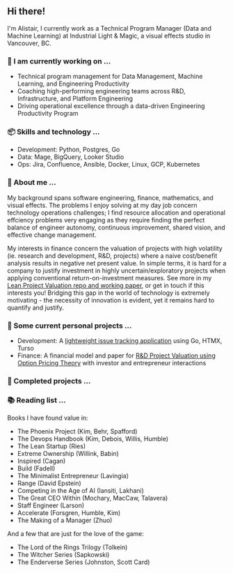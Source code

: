 ## Hi there!

I'm Alistair, I currently work as a Technical Program Manager (Data and Machine Learning) at Industrial Light & Magic, a visual effects studio in Vancouver, BC.

### 🔭 I am currently working on ...

* Technical program management for Data Management, Machine Learning, and Engineering Productivity
* Coaching high-performing engineering teams across R&D, Infrastructure, and Platform Engineering
* Driving operational excellence through a data-driven Engineering Productivity Program


### 📦 Skills and technology ...

* Development: Python, Postgres, Go
* Data: Mage, BigQuery, Looker Studio
* Ops: Jira, Confluence, Ansible, Docker, Linux, GCP, Kubernetes

### 💬 About me ...

My background spans software engineering, finance, mathematics, and visual effects. The problems I enjoy solving at my day job concern technology operations challenges; I find resource allocation and operational effciency problems very engaging as they require finding the perfect balance of engineer autonomy, continuous improvement, shared vision, and effective change management. 

My interests in finance concern the valuation of projects with high volatility (ie. research and development, R&D, projects) where a naive cost/benefit analysis results in negative net present value. In simple terms, it is hard for a company to justify investment in highly uncertain/exploratory projects when applying conventional return-on-investment measures. See more in my [Lean Project Valuation repo and working paper](https://github.com/Alistair-Russell/Lean-Project-Valuation), or get in touch if this interests you! Bridging this gap in the world of technology is extremely motivating - the necessity of innovation is evident, yet it remains hard to quantify and justify.

### 🌱 Some current personal projects ...
* Development: A [lightweight issue tracking application](https://github.com/Alistair-Russell/spartan) using Go, HTMX, Turso
* Finance: A financial model and paper for [R&D Project Valuation using Option Pricing Theory](https://github.com/Alistair-Russell/Lean-Project-Valuation) with investor and entrepreneur interactions

### 🏁 Completed projects ...

### 📚 Reading list ...

Books I have found value in:

* The Phoenix Project (Kim, Behr, Spafford)
* The Devops Handbook (Kim, Debois, Willis, Humble)
* The Lean Startup (Ries)
* Extreme Ownership (Willink, Babin)
* Inspired (Cagan)
* Build (Fadell)
* The Minimalist Entrepreneur (Lavingia)
* Range (David Epstein)
* Competing in the Age of AI (Iansiti, Lakhani)
* The Great CEO Within (Mochary, MacCaw, Talavera)
* Staff Engineer (Larson)
* Accelerate (Forsgren, Humble, Kim)
* The Making of a Manager (Zhuo)

And a few that are just for the love of the game:

* The Lord of the Rings Trilogy (Tolkein)
* The Witcher Series (Sapkowski)
* The Enderverse Series (Johnston, Scott Card)

<!--
**Alistair-Russell/Alistair-Russell** is a ✨ _special_ ✨ repository because its `README.md` (this file) appears on your GitHub profile.

Here are some ideas to get you stated:

- 🔭 I’m currently working on ...
- 🌱 I’m currently learning ...
- 👯 I’m looking to collaborate on ...
- 🤔 I’m looking for help with ...
- 💬 Ask me about ...
- 📫 How to reach me: ...
- 😄 Pronouns: ...
- ⚡ Fun fact: ...
-->
